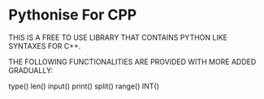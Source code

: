 # Pythonise For CPP

THIS IS A FREE TO USE LIBRARY THAT CONTAINS PYTHON LIKE SYNTAXES FOR C++.

THE FOLLOWING FUNCTIONALITIES ARE PROVIDED WITH MORE ADDED GRADUALLY:

type(<variable-name>)
len(<variable-name>)
input()
print()
split()
range()
INT()
